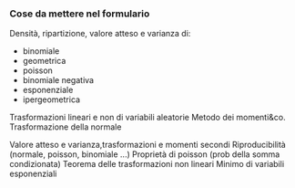 ### Cose da mettere nel formulario
Densità, ripartizione, valore atteso e varianza di:
- binomiale
- geometrica
- poisson
- binomiale negativa
- esponenziale
- ipergeometrica

Trasformazioni lineari e non di variabili aleatorie
Metodo dei momenti&co.
Trasformazione della normale

Valore atteso e varianza,trasformazioni e momenti secondi
Riproducibilità (normale, poisson, binomiale ...)
Proprietà di poisson (prob della somma condizionata)
Teorema delle trasformazioni non lineari
Minimo di variabili esponenziali
